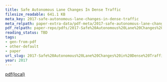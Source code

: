 ```yaml
---
title: Safe Autonomous Lane Changes In Dense Traffic
filesize_readable: 641.1 KB
meta_key: 2017-safe-autonomous-lane-changes-in-dense-traffic
meta_relpath: paper-extra-data/pdf-meta/2017-safe-autonomous-lane-changes-in-dense-traffic.yaml
pdf_relpath: paper-repo/pdfs/2017-Safe%20Autonomous%20Lane%20Changes%20in%20Dense%20Traffic.pdf
reading_status: TBD
tags:
- gen-from-pdf
- other-default
- paper
url_slug: 2017-Safe%20Autonomous%20Lane%20Changes%20in%20Dense%20Traffic
year: 2017
---
```


[pdf(local)](../../paper-repo/pdfs/2017-Safe%20Autonomous%20Lane%20Changes%20in%20Dense%20Traffic.pdf)
